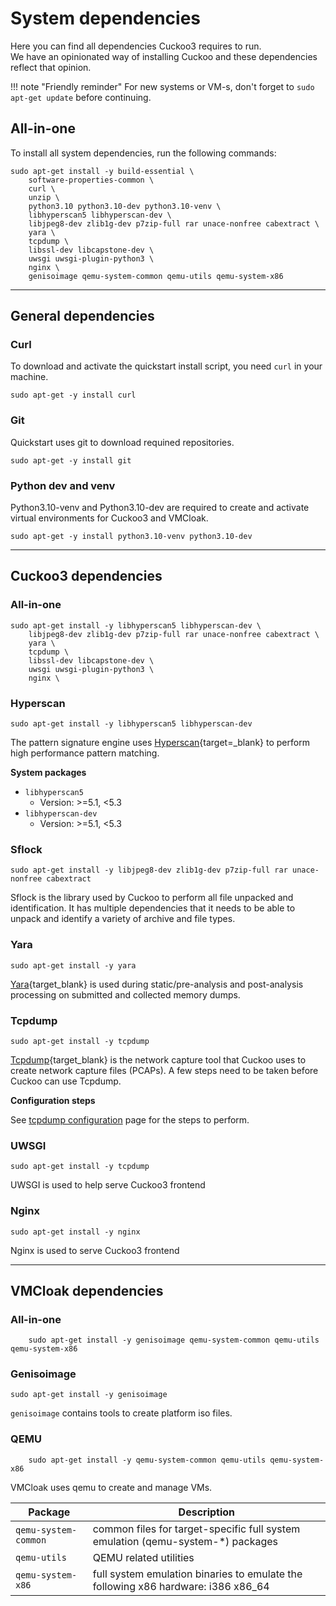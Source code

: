 # System dependencies

Here you can find all dependencies Cuckoo3 requires to run.  
We have an opinionated way of installing Cuckoo and these dependencies reflect that opinion.  

!!! note "Friendly reminder"
    For new systems or VM-s, don't forget to `sudo apt-get update` before 
    continuing.

## All-in-one

To install all system dependencies, run the following commands:
```console
sudo apt-get install -y build-essential \
    software-properties-common \
    curl \
    unzip \
    python3.10 python3.10-dev python3.10-venv \
    libhyperscan5 libhyperscan-dev \
    libjpeg8-dev zlib1g-dev p7zip-full rar unace-nonfree cabextract \
    yara \
    tcpdump \
    libssl-dev libcapstone-dev \
    uwsgi uwsgi-plugin-python3 \
    nginx \
    genisoimage qemu-system-common qemu-utils qemu-system-x86
```

---

## General dependencies

### Curl
To download and activate the quickstart install script, you need `curl` in your
machine.  

```console
sudo apt-get -y install curl
```

### Git
Quickstart uses git to download requined repositories.

```console
sudo apt-get -y install git
```

### Python dev and venv

Python3.10-venv and Python3.10-dev are required to create and activate virtual environments for
Cuckoo3 and VMCloak.

```console
sudo apt-get -y install python3.10-venv python3.10-dev
```

---

## Cuckoo3 dependencies
### All-in-one
```console
sudo apt-get install -y libhyperscan5 libhyperscan-dev \
    libjpeg8-dev zlib1g-dev p7zip-full rar unace-nonfree cabextract \
    yara \
    tcpdump \
    libssl-dev libcapstone-dev \
    uwsgi uwsgi-plugin-python3 \
    nginx \
```

### Hyperscan
```console
sudo apt-get install -y libhyperscan5 libhyperscan-dev
```

The pattern signature engine uses [Hyperscan](https://www.hyperscan.io/about/){target=_blank} to perform high performance pattern matching.

**System packages**

- `libhyperscan5`
    - Version: >=5.1, <5.3
- `libhyperscan-dev`
    - Version: >=5.1, <5.3

### Sflock
```console
sudo apt-get install -y libjpeg8-dev zlib1g-dev p7zip-full rar unace-nonfree cabextract
```

Sflock is the library used by Cuckoo to perform all file unpacked and identification. It has multiple dependencies that it needs
to be able to unpack and identify a variety of archive and file types.

### Yara
```console
sudo apt-get install -y yara
```

[Yara](https://virustotal.github.io/yara/){target_blank} is used during static/pre-analysis and post-analysis processing on submitted and collected memory dumps.

### Tcpdump
```console
sudo apt-get install -y tcpdump
```

[Tcpdump](https://www.tcpdump.org/){target_blank} is the network capture tool that Cuckoo uses to create network capture files (PCAPs). A few steps need to be taken before Cuckoo can use Tcpdump. 


**Configuration steps**

See [tcpdump configuration](../configuration/system.md#tcpdump) page for the steps to perform.

### UWSGI
```console
sudo apt-get install -y tcpdump
```

UWSGI is used to help serve Cuckoo3 frontend

### Nginx
```console
sudo apt-get install -y nginx
```

Nginx is used to serve Cuckoo3 frontend

---

## VMCloak dependencies
### All-in-one
```console
    sudo apt-get install -y genisoimage qemu-system-common qemu-utils qemu-system-x86
```

### Genisoimage
```console
sudo apt-get install -y genisoimage
```

`genisoimage` contains tools to create platform iso files.

### QEMU
```console
    sudo apt-get install -y qemu-system-common qemu-utils qemu-system-x86
```
VMCloak uses qemu to create and manage VMs.  

| Package |  Description |
|---|---|
|`qemu-system-common`|common files for target-specific full system emulation (qemu-system-*) packages|
|`qemu-utils`|QEMU related utilities|
|`qemu-system-x86`|full system emulation binaries to emulate the following x86 hardware: i386 x86_64|
